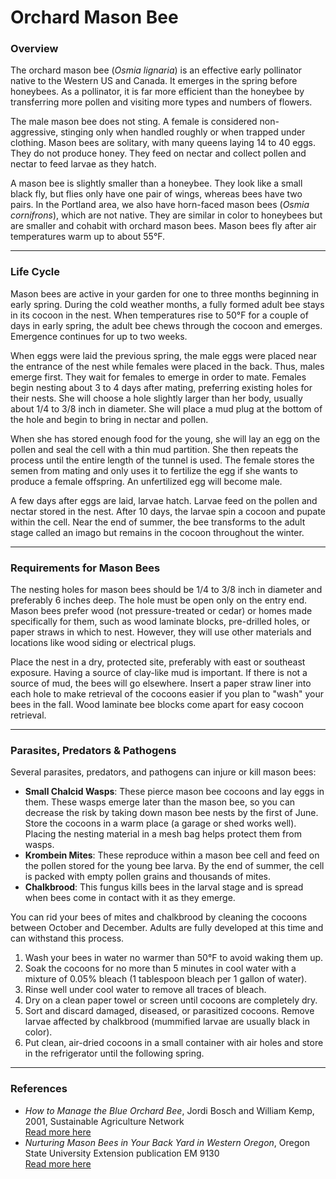# Orchard Mason Bee

### Overview

The orchard mason bee (*Osmia lignaria*) is an effective early pollinator native to the Western US and Canada. It emerges in the spring before honeybees. As a pollinator, it is far more efficient than the honeybee by transferring more pollen and visiting more types and numbers of flowers.

The male mason bee does not sting. A female is considered non-aggressive, stinging only when handled roughly or when trapped under clothing. Mason bees are solitary, with many queens laying 14 to 40 eggs. They do not produce honey. They feed on nectar and collect pollen and nectar to feed larvae as they hatch.

A mason bee is slightly smaller than a honeybee. They look like a small black fly, but flies only have one pair of wings, whereas bees have two pairs. In the Portland area, we also have horn-faced mason bees (*Osmia cornifrons*), which are not native. They are similar in color to honeybees but are smaller and cohabit with orchard mason bees. Mason bees fly after air temperatures warm up to about 55°F.

---

### Life Cycle

Mason bees are active in your garden for one to three months beginning in early spring. During the cold weather months, a fully formed adult bee stays in its cocoon in the nest. When temperatures rise to 50°F for a couple of days in early spring, the adult bee chews through the cocoon and emerges. Emergence continues for up to two weeks.

When eggs were laid the previous spring, the male eggs were placed near the entrance of the nest while females were placed in the back. Thus, males emerge first. They wait for females to emerge in order to mate. Females begin nesting about 3 to 4 days after mating, preferring existing holes for their nests. She will choose a hole slightly larger than her body, usually about 1/4 to 3/8 inch in diameter. She will place a mud plug at the bottom of the hole and begin to bring in nectar and pollen.

When she has stored enough food for the young, she will lay an egg on the pollen and seal the cell with a thin mud partition. She then repeats the process until the entire length of the tunnel is used. The female stores the semen from mating and only uses it to fertilize the egg if she wants to produce a female offspring. An unfertilized egg will become male.

A few days after eggs are laid, larvae hatch. Larvae feed on the pollen and nectar stored in the nest. After 10 days, the larvae spin a cocoon and pupate within the cell. Near the end of summer, the bee transforms to the adult stage called an imago but remains in the cocoon throughout the winter.

---

### Requirements for Mason Bees

The nesting holes for mason bees should be 1/4 to 3/8 inch in diameter and preferably 6 inches deep. The hole must be open only on the entry end. Mason bees prefer wood (not pressure-treated or cedar) or homes made specifically for them, such as wood laminate blocks, pre-drilled holes, or paper straws in which to nest. However, they will use other materials and locations like wood siding or electrical plugs.

Place the nest in a dry, protected site, preferably with east or southeast exposure. Having a source of clay-like mud is important. If there is not a source of mud, the bees will go elsewhere. Insert a paper straw liner into each hole to make retrieval of the cocoons easier if you plan to "wash" your bees in the fall. Wood laminate bee blocks come apart for easy cocoon retrieval.

---

### Parasites, Predators & Pathogens

Several parasites, predators, and pathogens can injure or kill mason bees:

- **Small Chalcid Wasps**: These pierce mason bee cocoons and lay eggs in them. These wasps emerge later than the mason bee, so you can decrease the risk by taking down mason bee nests by the first of June. Store the cocoons in a warm place (a garage or shed works well). Placing the nesting material in a mesh bag helps protect them from wasps.
- **Krombein Mites**: These reproduce within a mason bee cell and feed on the pollen stored for the young bee larva. By the end of summer, the cell is packed with empty pollen grains and thousands of mites.
- **Chalkbrood**: This fungus kills bees in the larval stage and is spread when bees come in contact with it as they emerge.

You can rid your bees of mites and chalkbrood by cleaning the cocoons between October and December. Adults are fully developed at this time and can withstand this process.


1. Wash your bees in water no warmer than 50°F to avoid waking them up.
2. Soak the cocoons for no more than 5 minutes in cool water with a mixture of 0.05% bleach (1 tablespoon bleach per 1 gallon of water).
3. Rinse well under cool water to remove all traces of bleach.
4. Dry on a clean paper towel or screen until cocoons are completely dry.
5. Sort and discard damaged, diseased, or parasitized cocoons. Remove larvae affected by chalkbrood (mummified larvae are usually black in color).
6. Put clean, air-dried cocoons in a small container with air holes and store in the refrigerator until the following spring.

---

### References

- *How to Manage the Blue Orchard Bee*, Jordi Bosch and William Kemp, 2001, Sustainable Agriculture Network  
  [Read more here](https://www.sare.org/wpcontent/uploads/How_to_Manage_the_Blue_Orchard_Bee.pdf)
- *Nurturing Mason Bees in Your Back Yard in Western Oregon*, Oregon State University Extension publication EM 9130  
  [Read more here](https://catalog.extension.oregonstate.edu/em9130)
